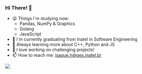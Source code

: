 ### Hi There! 👋


- 😜 Things I´m studying now:
  - Pandas, NumPy & Graphics
  - Golang
  - JavaScript
- 🔭 I´m currently graduating from Inatel in Software Engineering
- 🌱 Always learning more about C++, Python and JS
- 👯 I love working on challenging projects!
- 📫 How to reach me: isaque.h@ges.inatel.br

<img src="https://cdn.pixabay.com/photo/2019/01/31/20/52/web-3967926__340.jpg">
